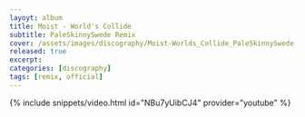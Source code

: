```yaml
---
layoyt: album
title: Moist - World's Collide
subtitle: PaleSkinnySwede Remix
cover: /assets/images/discography/Moist-Worlds_Collide_PaleSkinnySwede_Remix/Moist-Worlds_Collide_PaleSkinnySwede_Remix.jpg
released: true
excerpt: 
categories: [discography]
tags: [remix, official]
---
```


{% include snippets/video.html id="NBu7yUibCJ4" provider="youtube" %}
